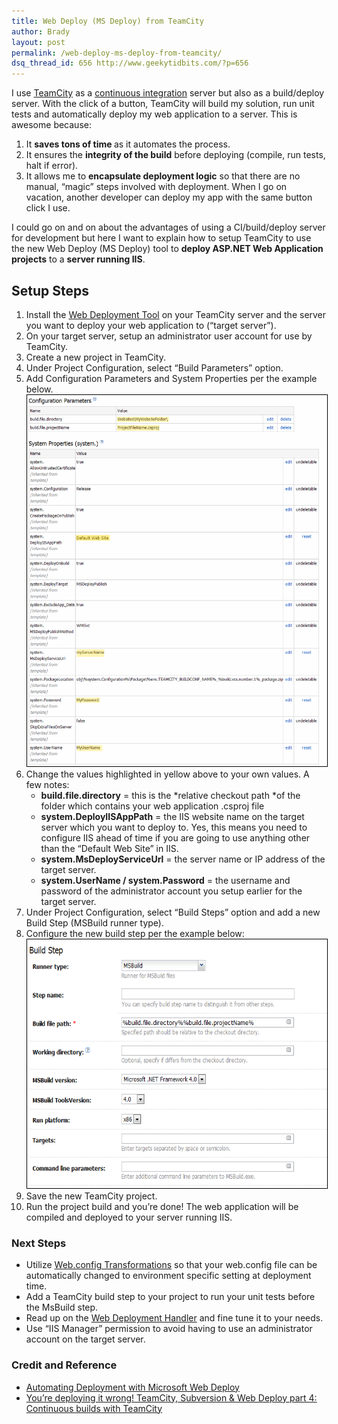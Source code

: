 ```yaml
---
title: Web Deploy (MS Deploy) from TeamCity
author: Brady
layout: post
permalink: /web-deploy-ms-deploy-from-teamcity/
dsq_thread_id: 656 http://www.geekytidbits.com/?p=656
---
```

<div>
  I use <a href="http://www.jetbrains.com/teamcity/" target="_blank">TeamCity</a> as a <a href="http://martinfowler.com/articles/continuousIntegration.html" target="_blank">continuous integration</a> server but also as a build/deploy server. With the click of a button, TeamCity will build my solution, run unit tests and automatically deploy my web application to a server. This is awesome because:
</div>

<div>
  <ol>
    <li>
      It <strong>saves tons of time </strong>as it automates the process.
    </li>
    <li>
      It ensures the <strong>integrity of the build</strong> before deploying (compile, run tests, halt if error).
    </li>
    <li>
      It allows me to <strong>encapsulate deployment logic</strong> so that there are no manual, &#8220;magic&#8221; steps involved with deployment. When I go on vacation, another developer can deploy my app with the same button click I use.
    </li>
  </ol>
</div>

<div>
  I could go on and on about the advantages of using a CI/build/deploy server for development but here I want to explain how to setup TeamCity to use the new Web Deploy (MS Deploy) tool to <strong>deploy ASP.NET Web Application projects</strong> to a <strong>server running IIS</strong>.
</div>

## Setup Steps

  1. Install the [Web Deployment Tool][1] on your TeamCity server and the server you want to deploy your web application to (&#8220;target server&#8221;).
  2. On your target server, setup an administrator user account for use by TeamCity.
  3. Create a new project in TeamCity.
  4. Under Project Configuration, select &#8220;Build Parameters&#8221; option.
  5. Add Configuration Parameters and System Properties per the example below. [  
    <img class="alignnone  wp-image-665" style="border-width: 1px; border-color: black; border-style: solid;" title="teamcity_build_parameters" alt="" src="/media/teamcity_build_parameters1.png" width="494" height="594" />][2]
  6. Change the values highlighted in yellow above to your own values. A few notes:
      * **build.file.directory** = this is the *relative checkout path *of the folder which contains your web application .csproj file
      * **system.DeployIISAppPath** = the IIS website name on the target server which you want to deploy to. Yes, this means you need to configure IIS ahead of time if you are going to use anything other than the &#8220;Default Web Site&#8221; in IIS.
      * **system.MsDeployServiceUrl** = the server name or IP address of the target server.
      * **system.UserName / system.Password** = the username and password of the administrator account you setup earlier for the target server.
  7. Under Project Configuration, select &#8220;Build Steps&#8221; option and add a new Build Step (MSBuild runner type).
  8. Configure the new build step per the example below:  
    [<img class="alignnone size-full wp-image-685" style="border-width: 1px; border-color: black; border-style: solid;" title="teamcity_build_step" alt="" src="/media/teamcity_build_step.png" width="570" height="398" />][3]
  9. Save the new TeamCity project.
 10. Run the project build and you&#8217;re done! The web application will be compiled and deployed to your server running IIS.

### Next Steps

  * Utilize <a href="http://msdn.microsoft.com/en-us/library/dd465318.aspx" target="_blank">Web.config Transformations</a> so that your web.config file can be automatically changed to environment specific setting at deployment time.
  * Add a TeamCity build step to your project to run your unit tests before the MsBuild step.
  * Read up on the <a href="http://learn.iis.net/page.aspx/516/configure-the-web-deployment-handler/" target="_blank">Web Deployment Handler</a> and fine tune it to your needs.
  * Use &#8220;IIS Manager&#8221; permission to avoid having to use an administrator account on the target server.

### Credit and Reference

  * <a href="http://weblogs.asp.net/scottgu/archive/2010/09/13/automating-deployment-with-microsoft-web-deploy.aspx" target="_blank">Automating Deployment with Microsoft Web Deploy</a>
  * <a href="http://www.troyhunt.com/2010/11/you-deploying-it-wrong-teamcity_25.html" target="_blank">You&#8217;re deploying it wrong! TeamCity, Subversion & Web Deploy part 4: Continuous builds with TeamCity</a>

 [1]: http://www.iis.net/download/webdeploy
 [2]: /wp-content/uploads/teamcity_build_parameters1.png
 [3]: /wp-content/uploads/teamcity_build_step.png

